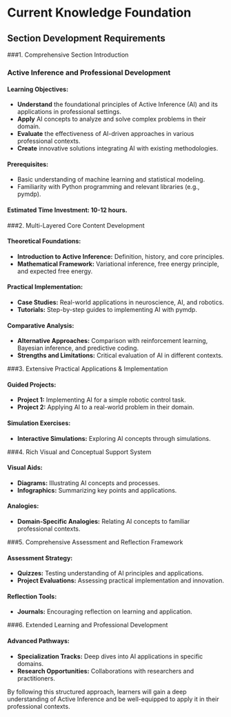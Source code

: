 # Current Knowledge Foundation

## Section Development Requirements

###1. Comprehensive Section Introduction
### **Active Inference and Professional Development**

#### **Learning Objectives:**
- **Understand** the foundational principles of Active Inference (AI) and its applications in professional settings.
- **Apply** AI concepts to analyze and solve complex problems in their domain.
- **Evaluate** the effectiveness of AI-driven approaches in various professional contexts.
- **Create** innovative solutions integrating AI with existing methodologies.

#### **Prerequisites:**
- Basic understanding of machine learning and statistical modeling.
- Familiarity with Python programming and relevant libraries (e.g., pymdp).

#### **Estimated Time Investment:** 10-12 hours.

###2. Multi-Layered Core Content Development

#### **Theoretical Foundations:**
- **Introduction to Active Inference:** Definition, history, and core principles.
- **Mathematical Framework:** Variational inference, free energy principle, and expected free energy.

#### **Practical Implementation:**
- **Case Studies:** Real-world applications in neuroscience, AI, and robotics.
- **Tutorials:** Step-by-step guides to implementing AI with pymdp.

#### **Comparative Analysis:**
- **Alternative Approaches:** Comparison with reinforcement learning, Bayesian inference, and predictive coding.
- **Strengths and Limitations:** Critical evaluation of AI in different contexts.

###3. Extensive Practical Applications & Implementation

#### **Guided Projects:**
- **Project 1:** Implementing AI for a simple robotic control task.
- **Project 2:** Applying AI to a real-world problem in their domain.

#### **Simulation Exercises:**
- **Interactive Simulations:** Exploring AI concepts through simulations.

###4. Rich Visual and Conceptual Support System

#### **Visual Aids:**
- **Diagrams:** Illustrating AI concepts and processes.
- **Infographics:** Summarizing key points and applications.

#### **Analogies:**
- **Domain-Specific Analogies:** Relating AI concepts to familiar professional contexts.

###5. Comprehensive Assessment and Reflection Framework

#### **Assessment Strategy:**
- **Quizzes:** Testing understanding of AI principles and applications.
- **Project Evaluations:** Assessing practical implementation and innovation.

#### **Reflection Tools:**
- **Journals:** Encouraging reflection on learning and application.

###6. Extended Learning and Professional Development

#### **Advanced Pathways:**
- **Specialization Tracks:** Deep dives into AI applications in specific domains.
- **Research Opportunities:** Collaborations with researchers and practitioners.

By following this structured approach, learners will gain a deep understanding of Active Inference and be well-equipped to apply it in their professional contexts.